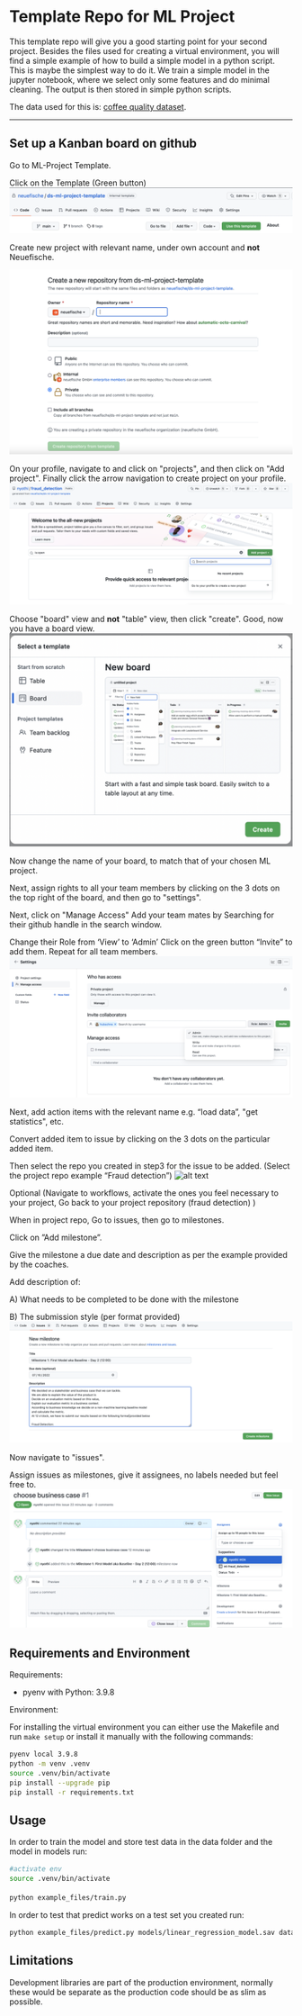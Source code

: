 # Template Repo for ML Project

This template repo will give you a good starting point for your second project. Besides the files used for creating a virtual environment, you will find a simple example of how to build a simple model in a python script. This is maybe the simplest way to do it. We train a simple model in the jupyter notebook, where we select only some features and do minimal cleaning. The output is then stored in simple python scripts.

The data used for this is: [coffee quality dataset](https://github.com/jldbc/coffee-quality-database).

---

## Set up a Kanban board on github

Go to ML-Project Template.

Click on the Template (Green button)
![alt text](./images/step_1a.png)

Create new project with relevant name, under own account and **not** Neuefische.

![alt text](./images/step_2.png)

On your profile, navigate to and click on "projects", and then click on "Add project". Finally click the arrow navigation to create project on your profile. 
![alt text](./images/add_project.png)


Choose "board" view and **not** "table" view, then click "create".
Good, now you have a board view. 
![alt text](./images/boardview.png)

Now change the name of your board, to match that of your chosen ML project. 

Next, assign rights to all your team members by clicking on the 3 dots on the top right of the board, and then go to "settings". 

Next, click on "Manage Access"
Add your team mates by Searching for their github handle in the search window.

Change their Role from ‘View’ to ‘Admin’ 
Click on the green button “Invite” to add them. Repeat for all team members.
![alt text](./images/team_access.png
)

Next, add action items with the relevant name e.g. “load data”, "get statistics", etc.

Convert added item to issue by clicking on the 3 dots on the particular added item.

Then select the repo you created in step3 for the issue to be added. (Select the project repo example “Fraud detection”)
![alt text](./images/rename_board.png)


Optional
(Navigate to workflows, activate the ones you feel necessary to your project,
Go back to your project repository (fraud detection) )

When in project repo, Go to issues, then go to milestones. 

Click on ”Add milestone”.

Give the milestone a due date and description as per the example provided by the coaches. 

Add description of: 

A) What needs to be completed to be done with the milestone

B) The submission style (per format provided)
![alt text](./images/create_milestone.png)

Now navigate to "issues".

Assign issues as milestones, give it assignees, no labels needed but feel free to. 
![alt text](./images/tasks_to_mileston.png)


## Requirements and Environment

Requirements:
- pyenv with Python: 3.9.8

Environment: 

For installing the virtual environment you can either use the Makefile and run `make setup` or install it manually with the following commands: 

```Bash
pyenv local 3.9.8
python -m venv .venv
source .venv/bin/activate
pip install --upgrade pip
pip install -r requirements.txt
```

## Usage

In order to train the model and store test data in the data folder and the model in models run:

```bash
#activate env
source .venv/bin/activate

python example_files/train.py  
```

In order to test that predict works on a test set you created run:

```bash
python example_files/predict.py models/linear_regression_model.sav data/X_test.csv data/y_test.csv
```

## Limitations

Development libraries are part of the production environment, normally these would be separate as the production code should be as slim as possible.


